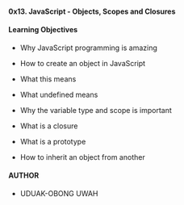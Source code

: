 #### 0x13. JavaScript - Objects, Scopes and Closures


#### Learning Objectives

* Why JavaScript programming is amazing

* How to create an object in JavaScript

* What this means

* What undefined means

* Why the variable type and scope is important

* What is a closure

* What is a prototype

* How to inherit an object from another



#### AUTHOR

* UDUAK-OBONG UWAH
